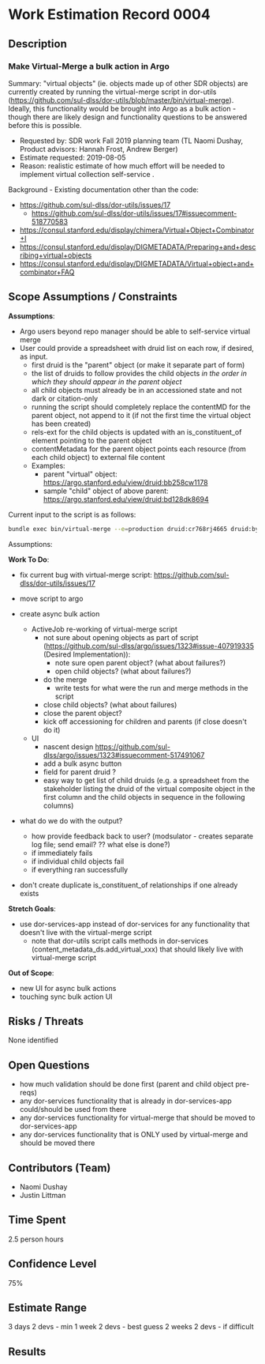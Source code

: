 # Work Estimation Record 0004

## Description

### Make Virtual-Merge a bulk action in Argo

Summary: "virtual objects" (ie. objects made up of other SDR objects) are currently created by running the virtual-merge script in dor-utils (<https://github.com/sul-dlss/dor-utils/blob/master/bin/virtual-merge>). Ideally, this functionality would be brought into Argo as a bulk action - though there are likely design and functionality questions to be answered before this is possible.

- Requested by: SDR work Fall 2019 planning team (TL Naomi Dushay, Product advisors: Hannah Frost, Andrew Berger)
- Estimate requested: 2019-08-05
- Reason: realistic estimate of how much effort will be needed to implement virtual collection self-service .

Background - Existing documentation other than the code:

- <https://github.com/sul-dlss/dor-utils/issues/17>
  - <https://github.com/sul-dlss/dor-utils/issues/17#issuecomment-518770583>
- <https://consul.stanford.edu/display/chimera/Virtual+Object+Combinator+I>
- <https://consul.stanford.edu/display/DIGMETADATA/Preparing+and+describing+virtual+objects>
- <https://consul.stanford.edu/display/DIGMETADATA/Virtual+object+and+combinator+FAQ>

## Scope Assumptions / Constraints

__Assumptions__:

- Argo users beyond repo manager should be able to self-service virtual merge
- User could provide a spreadsheet with druid list on each row, if desired, as input.
  - first druid is the "parent" object (or make it separate part of form)
  - the list of druids to follow provides the child objects *in the order in which they should appear in the parent object*
  - all child objects must already be in an accessioned state and not dark or citation-only
  - running the script should completely replace the contentMD for the parent object, not append to it (if not the first time the virtual object has been created)
  - rels-ext for the child objects is updated with an is_constituent_of element pointing to the parent object
  - contentMetadata for the parent object points each resource (from each child object) to external file content
  - Examples:
    - parent "virtual" object: <https://argo.stanford.edu/view/druid:bb258cw1178>
    - sample "child" object of above parent: <https://argo.stanford.edu/view/druid:bd128dk8694>

Current input to the script is as follows:

```sh
bundle exec bin/virtual-merge --e=production druid:cr768rj4665 druid:by372cw6149 druid:vn515vk3705 druid:sh918nq3930 druid:sv576sr3765 druid:pn021qw4383 druid:yn253dq9120 druid:mz593xn2710 druid:jk409zp2668 druid:wn125wt2889
```

Assumptions:

__Work To Do__:

- fix current bug with virtual-merge script: <https://github.com/sul-dlss/dor-utils/issues/17>
- move script to argo
- create async bulk action
  - ActiveJob re-working of virtual-merge script
    - not sure about opening objects as part of script (<https://github.com/sul-dlss/argo/issues/1323#issue-407919335> (Desired Implementation)):
      - note sure open parent object? (what about failures?)
      - open child objects? (what about failures?)
    - do the merge
      - write tests for what were the run and merge methods in the script
    - close child objects?  (what about failures)
    - close the parent object?
    - kick off accessioning for children and parents (if close doesn't do it)
  - UI
    - nascent design <https://github.com/sul-dlss/argo/issues/1323#issuecomment-517491067>
    - add a bulk async button
    - field for parent druid ?
    - easy way to get list of child druids (e.g. a spreadsheet from the stakeholder listing the druid of the virtual composite object in the first column and the child objects in sequence in the following columns)
- what do we do with the output?
  - how provide feedback back to user?  (modsulator - creates separate log file;  send email? ?? what else is done?)
  - if immediately fails
  - if individual child objects fail
  - if everything ran successfully

- don't create duplicate is_constituent_of relationships if one already exists

__Stretch Goals__:

- use dor-services-app instead of dor-services for any functionality that doesn't live with the virtual-merge script
  - note that dor-utils script calls methods in dor-services (content_metadata_ds.add_virtual_xxx) that should likely live with virtual-merge script

__Out of Scope__:

- new UI for async bulk actions
- touching sync bulk action UI

## Risks / Threats

None identified

## Open Questions

- how much validation should be done first (parent and child object pre-reqs)
- any dor-services functionality that is already in dor-services-app could/should be used from there
- any dor-services functionality for virtual-merge that should be moved to dor-services-app
- any dor-services functionality that is ONLY used by virtual-merge and should be moved there

## Contributors (Team)

- Naomi Dushay
- Justin Littman

## Time Spent

2.5 person hours

## Confidence Level

75%

## Estimate Range

3 days 2 devs - min
1 week 2 devs - best guess
2 weeks 2 devs - if difficult

## Results
